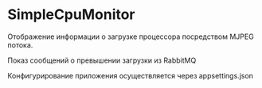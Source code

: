 # SimpleCpuMonitor

Отображение информации о загрузке процессора посредством MJPEG потока.

Показ сообщений о превышении загрузки из RabbitMQ

Конфигурирование приложения осуществляется через appsettings.json

